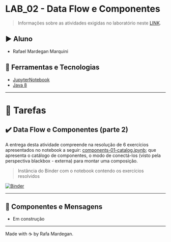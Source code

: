 # LAB_02 - Data Flow e Componentes

> Informações sobre as atividades exigidas no laboratório neste [LINK](https://github.com/santanche/component2learn/tree/master/labs/02-data-flow_messages).

## :arrow_forward: Aluno
* Rafael Mardegan Marquini

## :hammer: Ferramentas e Tecnologias
* [JupyterNotebook](https://jupyter.org/)
* [Java 8](https://developers.redhat.com/products/openjdk/download)

---

# :pencil: Tarefas

## :heavy_check_mark: Data Flow e Componentes (parte 2)

A entrega desta atividade compreende na resolução de 6 exercícios apresentados no notebook a seguir:
[components-01-catalog.ipynb](https://github.com/rmmarquini/engsoft-inf331-labs/blob/master/lab2/notebook/data-flow/s02catalog/components-01-catalog.ipynb); que apresenta o catálogo de componentes, o modo de conectá-los (visto pela perspectiva blackbox - externa) para montar uma composição.

> Instância do Binder com o notebook contendo os exercícios resolvidos

[![Binder](https://mybinder.org/badge_logo.svg)](https://mybinder.org/v2/gh/rmmarquini/engsoft-inf331-labs/master)

---

## :construction: Componentes e Mensagens

* Em construção

---
Made with :coffee: by Rafa Mardegan.

